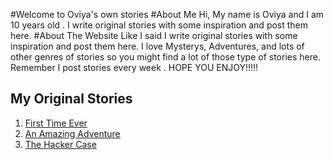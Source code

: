 #Welcome to Oviya's own stories
#About Me
Hi, My name is Oviya and I am 10 years old . I write original stories with some inspiration and post them here.
#About The Website
Like I said I write original stories with some inspiration and post them here. I love Mysterys, Adventures, and lots of other genres of stories so you might find a lot of those type of stories here. Remember I post stories every week . HOPE YOU ENJOY!!!!!
## My Original Stories

1. [First Time Ever](first_time_ever.md)
2. [An Amazing Adventure](an_amazing_adventure.md)
3. [The Hacker Case](the_hacker_case.md)


